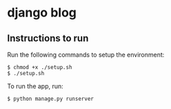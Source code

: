 # django blog

## Instructions to run
Run the following commands to setup the environment:
```
$ chmod +x ./setup.sh
$ ./setup.sh
```
To run the app, run:
```
$ python manage.py runserver
```